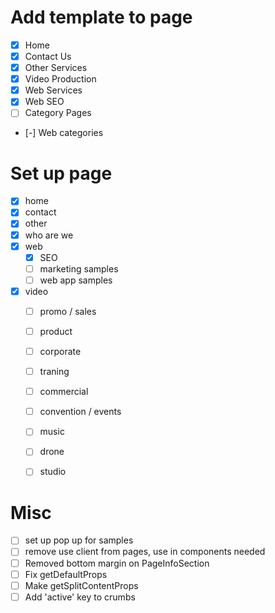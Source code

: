 # Add template to page
- [x] Home
- [x] Contact Us
- [x] Other Services
- [x] Video Production
- [x] Web Services
- [x] Web SEO
- [ ] Category Pages
 - [-] Web categories

# Set up page
- [x] home
- [x] contact
- [x] other
- [x] who are we
- [x] web
  - [x] SEO
  - [ ] marketing samples
  - [ ] web app samples
- [x] video
  - [ ] promo / sales
  - [ ] product
  - [ ] corporate
  - [ ] traning
  - [ ] commercial
  - [ ] convention / events
  - [ ] music
  - [ ] drone
  - [ ] studio




# Misc
- [ ] set up pop up for samples
- [ ] remove use client from pages, use in components needed
- [ ] Removed bottom margin on PageInfoSection
- [ ] Fix getDefaultProps
- [ ] Make getSplitContentProps
- [ ] Add 'active' key to crumbs
